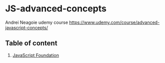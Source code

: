 # JS-advanced-concepts
Andrei Neagoie udemy course https://www.udemy.com/course/advanced-javascript-concepts/

## Table of content
1. [JavaScript Foundation](01-js-fundation/01-js-foundation.md)
